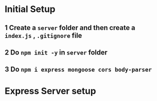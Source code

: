 # Initial Setup
## 1 Create a `server` folder and then create a `index.js` , `.gitignore` file 
## 2 Do `npm init -y` in `server` folder
## 3 Do `npm i express mongoose cors body-parser`

# Express Server setup
